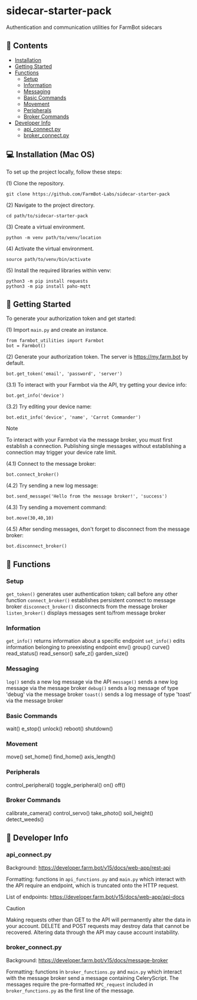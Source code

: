 # sidecar-starter-pack
Authentication and communication utilities for FarmBot sidecars

## 📖 Contents

* [Installation](#-installation-mac-os)
* [Getting Started](#-getting-started)
* [Functions](#-functions)
    * [Setup](#setup)
    * [Information](#information)
    * [Messaging](#messaging)
    * [Basic Commands](#basic-commands)
    * [Movement](#movement)
    * [Peripherals](#peripherals)
    * [Broker Commands](#broker-commands)
* [Developer Info](#-developer-info)
    * [api_connect.py](#api_connectpy)
    * [broker_connect.py](#broker_connectpy)

## 💻 Installation (Mac OS)
To set up the project locally, follow these steps:

(1) Clone the repository.
```
git clone https://github.com/FarmBot-Labs/sidecar-starter-pack
```

(2) Navigate to the project directory.
```
cd path/to/sidecar-starter-pack
```

(3) Create a virtual environment.
```
python -m venv path/to/venv/location
```

(4) Activate the virtual environment.
```
source path/to/venv/bin/activate
```

(5) Install the required libraries within venv:
```
python3 -m pip install requests
python3 -m pip install paho-mqtt
```

## 🌱 Getting Started
To generate your authorization token and get started:

(1) Import `main.py` and create an instance.
```
from farmbot_utilities import Farmbot
bot = Farmbot()
```

(2) Generate your authorization token.
    The server is https://my.farm.bot by default.
```
bot.get_token('email', 'password', 'server')
```

(3.1) To interact with your Farmbot via the API, try getting your device info:
```
bot.get_info('device')
```

(3.2) Try editing your device name:
```
bot.edit_info('device', 'name', 'Carrot Commander')
```
> [!NOTE]
> To interact with your Farmbot via the message broker, you must first establish a connection. Publishing single messages without establishing a connection may trigger your device rate limit.

(4.1) Connect to the message broker:
```
bot.connect_broker()
```

(4.2) Try sending a new log message:
```
bot.send_message('Hello from the message broker!', 'success')
```

(4.3) Try sending a movement command:
```
bot.move(30,40,10)
```

(4.5) After sending messages, don't forget to disconnect from the message broker:
```
bot.disconnect_broker()
```

## 🧭 Functions

### Setup

`get_token()` generates user authentication token; call before any other function
`connect_broker()` establishes persistent connect to message broker
`disconnect_broker()` disconnects from the message broker
`listen_broker()` displays messages sent to/from message broker

### Information

`get_info()` returns information about a specific endpoint
`set_info()` edits information belonging to preexisting endpoint
env()
group()
curve()
read_status()
read_sensor()
safe_z()
garden_size()

### Messaging

`log()` sends a new log message via the API
`message()` sends a new log message via the message broker
`debug()` sends a log message of type 'debug' via the message broker
`toast()` sends a log message of type 'toast' via the message broker

### Basic Commands

wait()
e_stop()
unlock()
reboot()
shutdown()

### Movement

move()
set_home()
find_home()
axis_length()

### Peripherals

control_peripheral()
toggle_peripheral()
on()
off()

### Broker Commands

calibrate_camera()
control_servo()
take_photo()
soil_height()
detect_weeds()

## 🧰 Developer Info

### api_connect.py
Background: https://developer.farm.bot/v15/docs/web-app/rest-api

Formatting: functions in `api_functions.py` and `main.py` which interact with the API require an endpoint, which is truncated onto the HTTP request.

List of endpoints: https://developer.farm.bot/v15/docs/web-app/api-docs

> [!CAUTION]
> Making requests other than GET to the API will permanently alter the data in your account. DELETE and POST requests may destroy data that cannot be recovered. Altering data through the API may cause account instability.

### broker_connect.py
Background: https://developer.farm.bot/v15/docs/message-broker

Formatting: functions in `broker_functions.py` and `main.py` which interact with the message broker send a message containing CeleryScript. The messages require the pre-formatted `RPC_request` included in `broker_functions.py` as the first line of the message.
